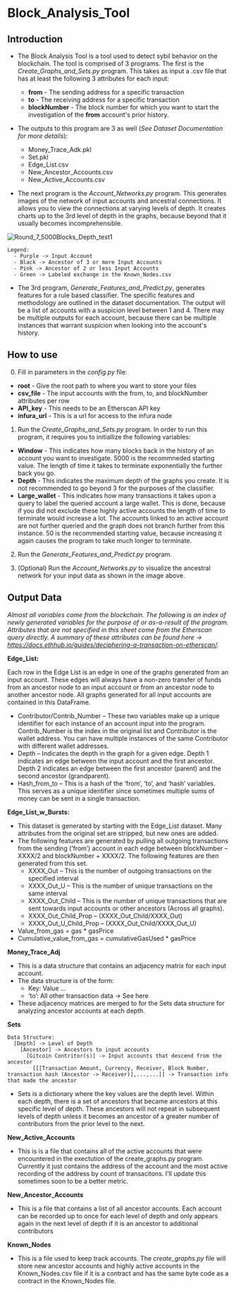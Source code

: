 # Block_Analysis_Tool

## Introduction
- The Block Analysis Tool is a tool used to detect sybil behavior on the blockchain. The tool is comprised of 3 programs. The first is the _Create_Graphs_and_Sets.py_ program. This takes as input a .csv file that has at least the following 3 attributes for each input:  
  - **from** - The sending address for a specific transaction
  - **to** - The receiving address for a specific transaction
  - **blockNumber** - The block number for which you want to start the investigation of the **from** account's prior history. 
  
- The outputs to this program are 3 as well (_See Dataset Documentation for more details_):
  - Money_Trace_Adk.pkl
  - Set.pkl
  - Edge_List.csv 
  - New_Ancestor_Accounts.csv
  - New_Active_Accounts.csv

- The next program is the _Account_Networks.py_ program. This generates images of the network of input accounts and ancestral connections. It allows you to view the connections at varying levels of depth. It creates charts up to the 3rd level of depth in the graphs, because beyond that it usually becomes incomprehensible. 

![Round_7_5000Blocks_Depth_test1](https://user-images.githubusercontent.com/56660047/154171569-6a4571bc-b950-442e-90d5-f7572dd70969.png)

    Legend:
      - Purple -> Input Account
      - Black -> Ancestor of 3 or more Input Accounts
      - Pink -> Ancestor of 2 or less Input Accounts
      - Green -> Labeled exchange in the Known_Nodes.csv
 
- The 3rd program, _Generate_Features_and_Predict.py_, generates features for a rule based classifier. The specific features and methodology are outlined in the dataset documentation. The output will be a list of accounts with a suspicion level between 1 and 4. There may be multiple outputs for each account, because there can be multiple instances that warrant suspicion when looking into the account's history. 

## How to use
0. Fill in parameters in the _config.py_ file: 
  - **root** - Give the root path to where you want to store your files 
  - **csv_file** - The input accounts with the from, to, and blockNumber attributes per row
  - **API_key** - This needs to be an Etherscan API key
  - **infura_url** - This is a url for access to the infura node
  
1. Run the _Create_Graphs_and_Sets.py_ program. In order to run this program, it requires you to initiallize the following variables:
  - **Window** - This indicates how many blocks back in the history of an account you want to investigate. 5000 is the recommneded starting value. The length of time it takes to terminate exponentially the further back you go.
  - **Depth** - This indicates the maximum depth of the graphs you create. It is not recommended to go beyond 3 for the purposes of the classifier.
  - **Large_wallet** - This indicates how many transactions it takes upon a query to label the queried account a large wallet. This is done, because if you did not exclude these highly active accounts the length of time to terminate would increase a lot. The accounts linked to an active account are not further queried and the graph does not branch further from this instance. 50 is the recommended starting value, because increasing it again causes the program to take much longer to terminate. 

2. Run the _Generate_Features_and_Predict.py_ program. 
 
3. (Optional) Run the _Account_Networks.py_ to visualize the ancestral network for your input data as shown in the image above.

## Output Data

_Almost all variables come from the blockchain. The following is an index of newly generated variables for the purpose of or as-a-result of the program. Attributes that are not specified in this sheet come from the Etherscan query directly. A summary of these attributes can be found here -> https://docs.ethhub.io/guides/deciphering-a-transaction-on-etherscan/._

**Edge_List:**

Each row in the Edge List is an edge in one of the graphs generated from an input account. These edges will always have a non-zero transfer of funds from an ancestor node to an input account or from an ancestor node to another ancestor node. All graphs generated for all input accounts are contained in this DataFrame.

-	Contributor/Contrib_Number – These two variables make up a unique identifier for each instance of an account input into the program. Contrib_Number is the index in the original list and Contributor is the wallet address. You can have multiple instances of the same Contributor with different wallet addresses. 
-	Depth – Indicates the depth in the graph for a given edge. Depth 1 indicates an edge between the input account and the first ancestor. Depth 2 indicates an edge between the first ancestor (parent) and the second ancestor (grandparent). 
-	Hash_from_to – This is a hash of the ‘from’, ‘to’, and ‘hash’ variables. This serves as a unique identifier since sometimes multiple sums of money can be sent in a single transaction. 

**Edge_List_w_Bursts:**

-	This dataset is generated by starting with the Edge_List dataset. Many attributes from the original set are stripped, but new ones are added. 
-	The following features are generated by pulling all outgoing transactions from the sending (‘from’) account in each edge between blockNumber – XXXX/2 and blockNumber + XXXX/2. The following features are then generated from this set.
    -	XXXX_Out – This is the number of outgoing transactions on the specified interval
    - XXXX_Out_U – This is the number of unique transactions on the same interval
    - XXXX_Out_Child – This is the number of unique transactions that are sent towards input accounts or other ancestors (Across all graphs). 
    - XXXX_Out_Child_Prop – (XXXX_Out_Child/XXXX_Out)
    - XXXX_Out_U_Child_Prop – (XXXX_Out_Child/XXXX_Out_U)
-	Value_from_gas = gas * gasPrice
-	Cumulative_value_from_gas = cumulativeGasUsed * gasPrice

**Money_Trace_Adj**

-	This is a data structure that contains an adjacency matrix for each input account. 
-	The data structure is of the form:
    - Key: Value …  
    - ‘to’: All other transaction data -> See here
-	These adjacency matrices are merged to for the Sets data structure for analyzing ancestor accounts at each depth. 

**Sets**

    Data Structure:
      [Depth] -> Level of Depth
        [Ancestor] -> Ancestors to input accounts
          [Gitcoin Contritor(s)] -> Input accounts that descend from the ancestor
            [[[Transaction Amount, Currency, Receiver, Block Number, transaction hash (Ancestor -> Receiver)],...,...]] -> Transaction info that made the ancestor

-	Sets is a dictionary where the key values are the depth level. Within each depth, there is a set of ancestors that became ancestors at this specific level of depth. These ancestors will not repeat in subsequent levels of depth unless it becomes an ancestor of a greater number of contributors from the prior level to the next. 

**New_Active_Accounts**
-  This is is a file that contains all of the active accounts that were encountered in the exectution of the create_graphs.py program. Currently it just contains the address of the account and the most active recording of the address by count of transacitons. I'll update this sometimes soon to be a better metric. 

**New_Ancestor_Accounts**
- This is a file that contains a list of all ancestor accounts. Each account can be recorded up to once for each level of depth and only appears again in the next level of depth if it is an ancestor to additional contributors

**Known_Nodes**
- This is a file used to keep track accounts. The _create_graphs.py_ file will store new ancestor accounts and highly active accounts in the Known_Nodes.csv file if it is a contract and has the same byte code as a contract in the Known_Nodes file. 





